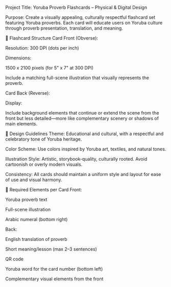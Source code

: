 Project Title: Yoruba Proverb Flashcards – Physical & Digital Design

Purpose:
Create a visually appealing, culturally respectful flashcard set featuring Yoruba proverbs. Each card will educate users on Yoruba culture through proverb presentation, translation, and meaning.

🔹 Flashcard Structure
Card Front (Obverse):

Resolution: 300 DPI (dots per inch)

Dimensions:

1500 x 2100 pixels (for 5" x 7" at 300 DPI)

Include a matching full-scene illustration that visually represents the proverb.

Card Back (Reverse):

Display:

Include background elements that continue or extend the scene from the front but less detailed—more like complementary scenery or shadows of main elements.

🔹 Design Guidelines
Theme: Educational and cultural, with a respectful and celebratory tone of Yoruba heritage.

Color Scheme: Use colors inspired by Yoruba art, textiles, and natural tones.

Illustration Style: Artistic, storybook-quality, culturally rooted. Avoid cartoonish or overly modern visuals.

Consistency: All cards should maintain a uniform style and layout for ease of use and visual harmony.

🔹 Required Elements per Card
Front:

Yoruba proverb text

Full-scene illustration

Arabic numeral (bottom right)

Back:

English translation of proverb

Short meaning/lesson (max 2–3 sentences)

QR code

Yoruba word for the card number (bottom left)

Complementary visual elements from the front

<!-- Bottom left corner: Display the Yoruba word for the card number (e.g., “Ọ̀kan” for 1, “Èjì” for 2).

Typography: Clear, readable font for educational clarity. -->

<!-- Bottom right corner: Display the card number in Arabic numerals (e.g., “1”, “2”, “3”…).

Typography: Clean, legible, traditional serif or culturally appropriate display font. -->

<!-- English translation of the proverb.

Meaning or lesson behind the proverb in 1–2 concise sentences.

A QR code (placeholder or real) for further content (e.g., audio or video explanation). -->

